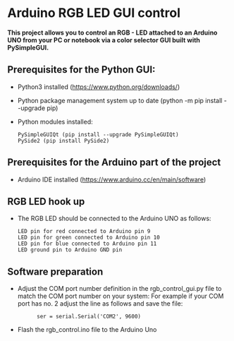 # Arduino RGB LED GUI control
**This project allows you to control an RGB - LED attached to an Arduino UNO from your PC or notebook via a color selector GUI built with PySimpleGUI.**

## Prerequisites for the Python GUI:


* Python3 installed (https://www.python.org/downloads/)

* Python package management system up to date (python -m pip install --upgrade pip)

* Python modules installed:

      PySimpleGUIQt (pip install --upgrade PySimpleGUIQt)
      PySide2 (pip install PySide2)


## Prerequisites for the Arduino part of the project

* Arduino IDE installed (https://www.arduino.cc/en/main/software)

## RGB LED hook up

* The RGB LED should be connected to the Arduino UNO as follows:

      LED pin for red connected to Arduino pin 9
      LED pin for green connected to Arduino pin 10
      LED pin for blue connected to Arduino pin 11
      LED ground pin to Arduino GND pin 

## Software preparation

* Adjust the COM port number definition in the rgb_control_gui.py file to match the COM port number on your system:
      For example if your COM port has no. 2 adjust the line as follows and save the file:      

            ser = serial.Serial('COM2', 9600)
            
* Flash the rgb_control.ino file to the Arduino Uno
